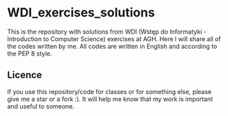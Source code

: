 # WDI_exercises_solutions
This is the repository with solutions from WDI (Wstęp do Informatyki - Introduction to Computer Science) exercises at AGH. Here I will share all of the codes written by me.
All codes are written in English and according to the PEP 8 style.

## Licence
If you use this repository/code for classes or for something else, please give me a star or a fork :). It will help me know that my work is important and useful to someone.
